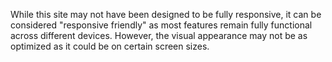 While this site may not have been designed to be fully responsive, it can be considered "responsive friendly" as most
features remain fully functional across different devices. However, the visual appearance may not be as optimized as it
could be on certain screen sizes.

<!-- TODO: Add more to ReadMe! :) -->

